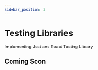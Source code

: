 ```yaml
---
sidebar_position: 3
---
```


# Testing Libraries

Implementing Jest and React Testing Library

## Coming Soon
